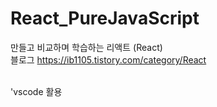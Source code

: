 # React_PureJavaScript
만들고 비교하며 학습하는 리액트 (React)<br>
블로그 https://ib1105.tistory.com/category/React<br><br>

'vscode 활용
